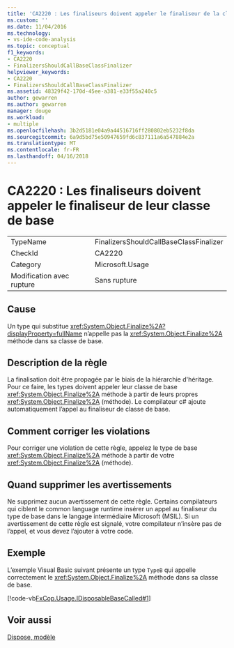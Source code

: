 ```yaml
---
title: 'CA2220 : Les finaliseurs doivent appeler le finaliseur de la classe de base | Documents Microsoft'
ms.custom: ''
ms.date: 11/04/2016
ms.technology:
- vs-ide-code-analysis
ms.topic: conceptual
f1_keywords:
- CA2220
- FinalizersShouldCallBaseClassFinalizer
helpviewer_keywords:
- CA2220
- FinalizersShouldCallBaseClassFinalizer
ms.assetid: 48329f42-170d-45ee-a381-e33f55a240c5
author: gewarren
ms.author: gewarren
manager: douge
ms.workload:
- multiple
ms.openlocfilehash: 3b2d5181e04a9a44516716ff280802eb5232f8da
ms.sourcegitcommit: 6a9d5bd75e50947659fd6c837111a6a547884e2a
ms.translationtype: MT
ms.contentlocale: fr-FR
ms.lasthandoff: 04/16/2018
---
```

# <a name="ca2220-finalizers-should-call-base-class-finalizer"></a>CA2220 : Les finaliseurs doivent appeler le finaliseur de leur classe de base
|||  
|-|-|  
|TypeName|FinalizersShouldCallBaseClassFinalizer|  
|CheckId|CA2220|  
|Category|Microsoft.Usage|  
|Modification avec rupture|Sans rupture|  
  
## <a name="cause"></a>Cause  
 Un type qui substitue <xref:System.Object.Finalize%2A?displayProperty=fullName> n’appelle pas la <xref:System.Object.Finalize%2A> méthode dans sa classe de base.  
  
## <a name="rule-description"></a>Description de la règle  
 La finalisation doit être propagée par le biais de la hiérarchie d'héritage. Pour ce faire, les types doivent appeler leur classe de base <xref:System.Object.Finalize%2A> méthode à partir de leurs propres <xref:System.Object.Finalize%2A> (méthode). Le compilateur c# ajoute automatiquement l’appel au finaliseur de classe de base.  
  
## <a name="how-to-fix-violations"></a>Comment corriger les violations  
 Pour corriger une violation de cette règle, appelez le type de base <xref:System.Object.Finalize%2A> méthode à partir de votre <xref:System.Object.Finalize%2A> (méthode).  
  
## <a name="when-to-suppress-warnings"></a>Quand supprimer les avertissements  
 Ne supprimez aucun avertissement de cette règle. Certains compilateurs qui ciblent le common language runtime insérer un appel au finaliseur du type de base dans le langage intermédiaire Microsoft (MSIL). Si un avertissement de cette règle est signalé, votre compilateur n’insère pas de l’appel, et vous devez l’ajouter à votre code.  
  
## <a name="example"></a>Exemple  
 L’exemple Visual Basic suivant présente un type `TypeB` qui appelle correctement le <xref:System.Object.Finalize%2A> méthode dans sa classe de base.  
  
 [!code-vb[FxCop.Usage.IDisposableBaseCalled#1](../code-quality/codesnippet/VisualBasic/ca2220-finalizers-should-call-base-class-finalizer_1.vb)]  
  
## <a name="see-also"></a>Voir aussi  
 [Dispose, modèle](/dotnet/standard/design-guidelines/dispose-pattern)